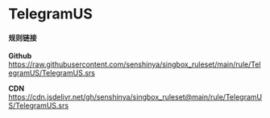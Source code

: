 # TelegramUS

#### 规则链接

**Github**
https://raw.githubusercontent.com/senshinya/singbox_ruleset/main/rule/TelegramUS/TelegramUS.srs

**CDN**
https://cdn.jsdelivr.net/gh/senshinya/singbox_ruleset@main/rule/TelegramUS/TelegramUS.srs